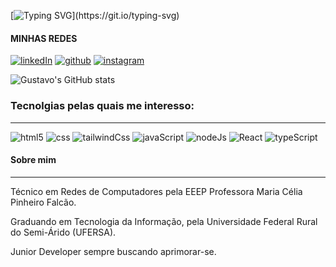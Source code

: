 [![Typing SVG](https://readme-typing-svg.demolab.com?font=Fira+Code&pause=1000&width=435&lines=Oi%2C+me+chamo+Gustavo!;Hi%2C+I'm+Gustavo!)](https://git.io/typing-svg)
#### MINHAS REDES

[![linkedIn](https://img.shields.io/badge/LinkedIn-0077B5?style=for-the-badge&logo=linkedin&logoColor=white)](https://www.linkedin.com/in/gustavo-rodrigues-rdr/)
[![github](https://img.shields.io/badge/GitHub-100000?style=for-the-badge&logo=github&logoColor=white)](https://github.com/Difierro)
[![instagram](https://img.shields.io/badge/Instagram-E4405F?style=for-the-badge&logo=instagram&logoColor=white)](https://www.instagram.com/gstv_._/)

![Gustavo's GitHub stats](https://github-readme-stats.vercel.app/api?username=difierro&show_icons=true&theme=dracula)

### Tecnolgias pelas quais me interesso:
___

![html5](https://img.shields.io/badge/HTML5-E34F26?style=for-the-badge&logo=html5&logoColor=white)
![css](https://img.shields.io/badge/CSS3-1572B6?style=for-the-badge&logo=css3&logoColor=white)
![tailwindCss](https://img.shields.io/badge/Tailwind_CSS-38B2AC?style=for-the-badge&logo=tailwind-css&logoColor=white)
![javaScript](https://img.shields.io/badge/JavaScript-323330?style=for-the-badge&logo=javascript&logoColor=F7DF1E)
![nodeJs](https://img.shields.io/badge/node.js-6DA55F?style=for-the-badge&logo=node.js&logoColor=white)
![React](https://img.shields.io/badge/React-20232A?style=for-the-badge&logo=react&logoColor=61DAFB)
![typeScript](https://img.shields.io/badge/typescript-%23007ACC.svg?style=for-the-badge&logo=typescript&logoColor=white)

#### Sobre mim
___

Técnico em Redes de Computadores pela EEEP Professora Maria Célia Pinheiro Falcão.

Graduando em Tecnologia da Informação, pela Universidade Federal Rural do Semi-Árido (UFERSA).

Junior Developer sempre buscando aprimorar-se.

